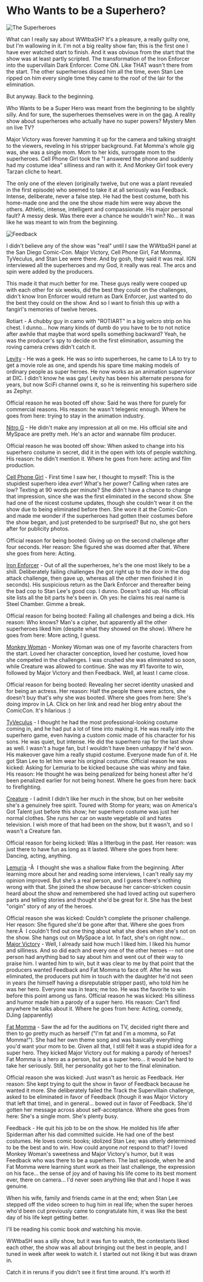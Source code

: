 # Who Wants to be a Superhero?

![The Superheroes](http://westkarana.com/wp-content/uploads/2006/09/superheroes.jpg)

What can I really say about WWtbaSH? It's a pleasure, a really guilty one, but I'm wallowing in it. I'm not a big reality show fan; this is the first one I have ever watched start to finish. And it was obvious from the start that the show was at least partly scripted. The transformation of the Iron Enforcer into the supervillain Dark Enforcer. Come ON. Like THAT wasn't there from the start. The other superheroes dissed him all the time, even Stan Lee ripped on him every single time they came to the roof of the lair for the elimination.

But anyway. Back to the beginning.

Who Wants to be a Super Hero was meant from the beginning to be slightly silly. And for sure, the superheroes themselves were in on the gag. A reality show about superheroes who actually have no super powers? Mystery Men on live TV?

Major Victory was forever hamming it up for the camera and talking straight to the viewers, reveling in his stripper background. Fat Momma's whole gig was, she was a single mom. Mom to her kids, surrogate mom to the superheroes. Cell Phone Girl took the "I answered the phone and suddenly had my costume idea" silliness and ran with it. And Monkey Girl took every Tarzan cliche to heart.

The only one of the eleven (originally twelve, but one was a plant revealed in the first episode) who seemed to take it at all seriously was Feedback. Intense, deliberate, never a false step. He had the best costume, both his home-made one and the one the show made him were way above the others. Athletic, intense, intelligent and compassionate. His major personal fault? A messy desk. Was there ever a chance he wouldn't win? No... it was like he was meant to win from the beginning.

![Feedback](http://westkarana.com/wp-content/uploads/2006/09/feedback.jpg)

I didn't believe any of the show was "real" until I saw the WWtbaSH panel at the San Diego Comic-Con. Major Victory, Cell Phone Girl, Fat Momma, TyVeculus, and Stan Lee were there. And by gosh, they said it was real. IGN interviewed all the superheroes and my God, it really was real. The arcs and spin were added by the producers.

This made it that much better for me. These guys really were cooped up with each other for six weeks, did the best they could on the challenges, didn't know Iron Enforcer would return as Dark Enforcer, just wanted to do the best they could on the show. And so I want to finish this up with a fangirl's memories of twelve heroes.

Rotiart - A chubby guy in camo with "ROTIART" in a big velcro strip on his chest. I dunno... how many kinds of dumb do you have to be to not notice after awhile that maybe that word spells something backward? Yeah, he was the producer's spy to decide on the first elimination, assuming the roving camera crews didn't catch it.

[Levity](http://www.myspace.com/levity1 "Levity's MySpace") - He was a geek. He was so into superheroes, he came to LA to try to get a movie role as one, and spends his spare time making models of ordinary people as super heroes. He now works as an animation supervisor at DIC. I didn't know he was gay! Levity has been his alternate persona for years, but now SciFi channel owns it, so he is reinventing his superhero side as Zephyr.

Official reason he was booted off show: Said he was there for purely for commercial reasons. His reason: he wasn't telegenic enough. Where he goes from here: trying to stay in the animation industry.

[Nitro G](http://nitrog.com "Nitro G's official website") - He didn't make any impression at all on me. His official site and MySpace are pretty meh. He's an actor and wannabe film producer.

Official reason he was booted off show: When asked to change into his superhero costume in secret, did it in the open with lots of people watching. His reason: he didn't mention it. Where he goes from here: acting and film production.

[Cell Phone Girl](http://tv.ign.com/articles/723/723882p1.html "Cell Phone Girl interview at IGN") - First time I saw her, I thought to myself: This is the stupidest superhero idea *ever*! What's her power? Calling when rates are low? Texting at 90 words per minute? She didn't have a chance to change that impression, since she was the first eliminated in the second show. She had one of the nicest costume updates, though she couldn't wear it on the show due to being eliminated before then. She wore it at the Comic-Con and made me wonder if the superheroes had gotten their costumes before the show began, and just pretended to be surprised? But no, she got hers after for publicity photos.

Official reason for being booted: Giving up on the second challenge after four seconds. Her reason: She figured she was doomed after that. Where she goes from here: Acting.

[Iron Enforcer](http://steel4actionfilms.com/ "'Steel Chambers' official site") - Out of all the superheroes, he's the one most likely to be a shill. Deliberately failing challenges (he got right up to the door in the dog attack challenge, then gave up, whereas all the other men finished it in seconds). His suspicious return as the Dark Enforcer and thereafter being the bad cop to Stan Lee's good cop. I dunno. Doesn't add up. His official site lists all the bit parts he's been in. Oh yes: he claims his real name is Steel Chamber. Gimme a break.

Official reason for being booted: Failing all challenges and being a dick. His reason: Who knows? Man's a cipher, but apparently all the other superheroes liked him (despite what they showed on the show). Where he goes from here: More acting, I guess.

[Monkey Woman](http://www.myspace.com/goddessmonkey "Monkey Woman's MySpace") - Monkey Woman was one of my favorite characters from the start. Loved her character conception, loved her costume, loved how she competed in the challenges. I was crushed she was eliminated so soon, while Creature was allowed to continue. She was my #1 favorite to win, followed by Major Victory and then Feedback. Well, at least I came close.

Official reason for being booted: Revealing her secret identity unasked and for being an actress. Her reason: Half the people there were actors, she doesn't buy that's why she was booted. Where she goes from here: She's doing improv in LA. Click on her link and read her blog entry about the ComicCon. It's hilarious :)

[TyVeculus](http://tv.ign.com/articles/725/725549p3.htm "Interview with TyVeculus") - I thought he had the most professional-looking costume coming in, and he had put a lot of time into making it. He was really into the superhero game, even having a custom comic made of his character for his sons. He was quiet, but intense. He did the superhero rap for the last show as well. I wasn't a huge fan, but I wouldn't have been unhappy if he'd won. His makeover gave him a really stupid costume. Everyone made fun of it. He got Stan Lee to let him wear his original costume.
Official reason he was kicked: Asking for Lemuria to be kicked because she was whiny and fake. His reason: He thought he was being penalized for being honest after he'd been penalized earlier for not being honest. Where he goes from here: back to firefighting.

[Creature](http://www.tonyakay.com/ "Tonya Kay's web site") - I admit I didn't like her much in the show, but on her website she's a genuinely free spirit. Toured with Stomp for years; was on America's Got Talent just before this show; her superhero costume was just her normal clothes. She runs her car on waste vegetable oil and hates television. I wish more of that had been on the show, but it wasn't, and so I wasn't a Creature fan.

Official reason for being kicked: Was a litterbug in the past. Her reason: was just there to have fun as long as it lasted. Where she goes from here: Dancing, acting, anything.

[Lemuria](http://myspace.com/lemuriamu "Lemuria's MySpace page") -Â  I thought she was a shallow flake from the beginning. After learning more about her and reading some interviews, I can't really say my opinion improved. But she's a real person, and I guess there's nothing wrong with that. She joined the show because her cancer-stricken cousin heard about the show and remembered she had loved acting out superhero parts and telling stories and thought she'd be great for it. She has the best "origin" story of any of the heroes.

Official reason she was kicked: Couldn't complete the prisoner challenge. Her reason: She figured she'd be gone after that. Where she goes from here:Â  I couldn't find out one thing about what she does when she's not on the show. She hangs out on MySpace a lot. In fact, she's on right now...
[Major Victory](http://www.myspace.com/chriswatters "Chris Watters' MySpace") - Well, I already said how much I liked him. I liked his humor and silliness. And so did each and every one of the other heroes -- not one person had anything bad to say about him and went out of their way to praise him. I wanted him to win, but it was clear to me by that point that the producers wanted Feedback and Fat Momma to face off. After he was eliminated, the producers put him in touch with the daughter he'd not seen in years (he himself having a disreputable stripper past), who told him he was her hero. Everyone was in tears; me too. He was the favorite to win before this point among us fans.
Official reason he was kicked: His silliness and humor made him a parody of a super hero. His reason: Can't find anywhere he talks about it. Where he goes from here: Acting, comedy, DJing (apparently)

[Fat Momma](http://www.fatmomma.tv/ "Fat Momma's web site") - Saw the ad for the auditions on TV, decided right there and then to go pretty much as herself ("I'm fat and I'm a momma, so Fat Momma!"). She had her own theme song and was basically everything you'd want your mom to be. Given all that, I still felt it was a stupid idea for a super hero. They kicked Major Victory out for making a parody of heroes? Fat Momma is a hero as a person, but as a super hero... it would be hard to take her seriously. Still, her personality got her to the final elimination.

Official reason she was kicked: Just wasn't as heroic as Feedback. Her reason: She kept trying to quit the show in favor of Feedback because he wanted it more. She deliberately failed the Track the Supervillain challenge, asked to be eliminated in favor of Feedback (though it was Major Victory that left that time), and in general... bowed out in favor of Feedback. She'd gotten her message across about self-acceptance. Where she goes from here: She's a single mom. She's plenty busy.

Feedback - He quit his job to be on the show. He molded his life after Spiderman after his dad committed suicide. He had one of the best costumes. He loves comic books; idolized Stan Lee; was utterly determined to be the best and to win. How could anyone *not* respond to that? I loved Monkey Woman's sweetness and Major Victory's humor, but it was Feedback who was there to be a superhero. The last episode, when he and Fat Momma were learning stunt work as their last challenge, the expression on his face... the sense of joy and of having his life come to its best moment ever, there on camera... I'd never seen anything like that and I hope it was genuine.

When his wife, family and friends came in at the end; when Stan Lee stepped off the video screen to hug him in real life; when the super heroes who'd been cut previously came to congratulate him, it was like the best day of his life kept getting better.

I'll be reading his comic book *and* watching his movie.

WWtbaSH was a silly show, but it was fun to watch, the contestants liked each other, the show was all about bringing out the best in people, and I tuned in week after week to watch it. I started out not liking it but was drawn in.

Catch it in reruns if you didn't see it first time around. It's worth it!
